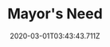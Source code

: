 ---
templateKey: blog-post
featuredpost: false
date: 2020-03-01T03:43:43.711Z
featuredimage: /img/quest_bg3.png
imgBg: quest_bg3
title: Mayor's Need
description: Mayor Lewis wants truffle oil. He won't explain what it's for. Maybe it's none of your business.
reward: 750 & 1 Friendship heart
tags:
  - Mail
  - summer
  - Summer 21 Year 2
  - Lewis
  - Truffle Oil
---